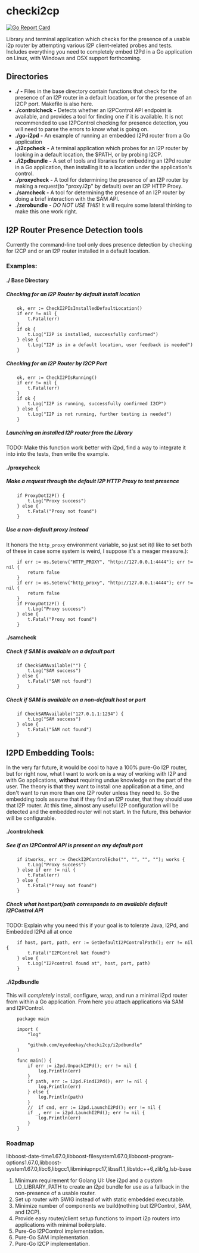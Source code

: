 checki2cp
=========

[![Go Report Card](https://goreportcard.com/badge/github.com/eyedeekay/checki2cp)](https://goreportcard.com/report/github.com/eyedeekay/checki2cp)

Library and terminal application which checks for the presence of a usable i2p
router by attempting various I2P client-related probes and tests. Includes 
everything you need to completely embed I2Pd in a Go application on Linux,
with Windows and OSX support forthcoming.

Directories
-----------

 * **./**  **-** Files in the base directory contain functions that check for the presence of an I2P router in a default
  location, or for the presence of an I2CP port. Makefile is also here.
 * **./controlcheck**  **-** Detects whether an I2PControl API endpoint is available, and provides a tool for finding
  one if it is available. It is not recommended to use I2PControl checking for presence detection, you will need to
  parse the errors to know what is going on.
 * **./go-i2pd**  **-** An example of running an embedded I2Pd router from a Go application
 * **./i2cpcheck**  **-** A terminal application which probes for an I2P router by looking in a default location, the
  $PATH, or by probing I2CP.
 * **./i2pdbundle**  **-** A set of tools and libraries for embedding an I2Pd router in a Go application, then
  installing it to a location under the application's control.
 * **./proxycheck**  **-** A tool for determining the presence of an I2P router by making a request(to "proxy.i2p" by
  default) over an I2P HTTP Proxy.
 * **./samcheck**  **-** A tool for determining the presence of an I2P router by doing a brief interaction with the SAM
  API.
 * **./zerobundle**  **-** *DO NOT USE THIS!* It will require some lateral thinking to make this one work right.

I2P Router Presence Detection tools
-----------------------------------

Currently the command-line tool only does presence detection by checking for I2CP and or an I2P router installed in a
default location.

### Examples:

#### ./ Base Directory

##### Checking for an I2P Router by default install location

		ok, err := CheckI2PIsInstalledDefaultLocation()
		if err != nil {
			t.Fatal(err)
		}
		if ok {
			t.Log("I2P is installed, successfully confirmed")
		} else {
			t.Log("I2P is in a default location, user feedback is needed")
		}

##### Checking for an I2P Router by I2CP Port

		ok, err := CheckI2PIsRunning()
		if err != nil {
			t.Fatal(err)
		}
		if ok {
			t.Log("I2P is running, successfully confirmed I2CP")
		} else {
			t.Log("I2P is not running, further testing is needed")
		}

##### Launching an installed I2P router from the Library

TODO: Make this function work better with i2pd, find a way to integrate it into into the tests, then write the example.

#### ./proxycheck

##### Make a request through the default I2P HTTP Proxy to test presence

		if ProxyDotI2P() {
			t.Log("Proxy success")
		} else {
			t.Fatal("Proxy not found")
		}

##### Use a non-default proxy instead

It honors the ```http_proxy``` environment variable, so just set it(I like to set both of these in case some system is
weird, I suppose it's a meager measure.):

		if err := os.Setenv("HTTP_PROXY", "http://127.0.0.1:4444"); err != nil {
			return false
		}
		if err := os.Setenv("http_proxy", "http://127.0.0.1:4444"); err != nil {
			return false
		}
		if ProxyDotI2P() {
			t.Log("Proxy success")
		} else {
			t.Fatal("Proxy not found")
		}

#### ./samcheck 

##### Check if SAM is available on a default port

		if CheckSAMAvailable("") {
			t.Log("SAM success")
		} else {
			t.Fatal("SAM not found")
		}

##### Check if SAM is available on a non-default host or port

		if CheckSAMAvailable("127.0.1.1:1234") {
			t.Log("SAM success")
		} else {
			t.Fatal("SAM not found")
		}

I2PD Embedding Tools:
---------------------

In the very far future, it would be cool to have a 100% pure-Go I2P router, but for right now, what I want to work on is
a way of working with I2P and with Go applications, **without** requiring undue knowledge on the part of the user. The
theory is that they want to install one application at a time, and don't want to run more than one I2P router unless
they need to. So the embedding tools assume that if they find an I2P router, that they should use that I2P router. At
this time, almost any useful I2P configuration will be detected and the embedded router will not start. In the future,
this behavior will be configurable.

#### ./controlcheck

##### See if an I2PControl API is present on any default port

		if itworks, err := CheckI2PControlEcho("", "", "", ""); works {
			t.Log("Proxy success")
		} else if err != nil {
			t.Fatal(err)
		} else {
			t.Fatal("Proxy not found")
		}

##### Check what host:port/path corresponds to an available default I2PControl API

TODO: Explain why you need this if your goal is to tolerate Java, I2Pd, and Embedded I2Pd all at once

		if host, port, path, err := GetDefaultI2PControlPath(); err != nil {
			t.Fatal("I2PControl Not found")
		} else {
			t.Log("I2Pcontrol found at", host, port, path)
		}

#### ./i2pdbundle

This will *completely* install, configure, wrap, and run a minimal i2pd router from within a Go application. From here
you attach applications via SAM and I2PControl.

		package main

		import (
			"log"

			"github.com/eyedeekay/checki2cp/i2pdbundle"
		)

		func main() {
			if err := i2pd.UnpackI2Pd(); err != nil {
				log.Println(err)
			}
			if path, err := i2pd.FindI2Pd(); err != nil {
				log.Println(err)
			} else {
				log.Println(path)
			}
			//	if cmd, err := i2pd.LaunchI2Pd(); err != nil {
			if _, err := i2pd.LaunchI2Pd(); err != nil {
				log.Println(err)
			}
		}


### Roadmap

libboost-date-time1.67.0,libboost-filesystem1.67.0,libboost-program-options1.67.0,libboost-system1.67.0,libc6,libgcc1,libminiupnpc17,libssl1.1,libstdc++6,zlib1g,lsb-base

 1. Minimum requirement for Golang UI: Use i2pd and a custom LD\_LIBRARY\_PATH to create an i2pd bundle for use as a
  fallback in the non-presence of a usable router.
 2. Set up router with SWIG instead of with static embedded executable.
 3. Minimize number of components we build(nothing but I2PControl, SAM, and
  I2CP).
 4. Provide easy router/client setup functions to import i2p routers into
  applications with minimal boilerplate.
 3. Pure-Go I2PControl implementation.
 4. Pure-Go SAM implementation.
 5. Pure-Go I2CP implementation.
